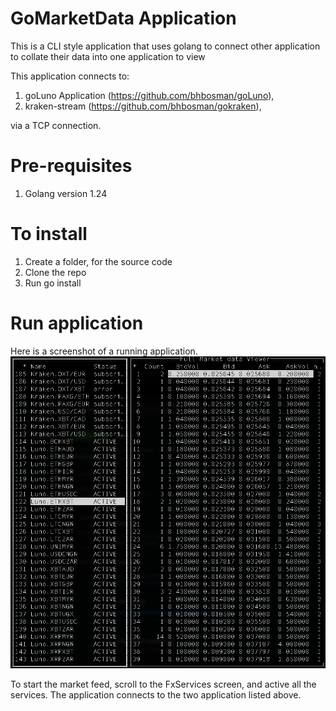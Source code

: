 # GoMarketData Application


This is a CLI style application that uses golang to connect other application to collate their data into one application to view

This application connects to:
1. goLuno Application (https://github.com/bhbosman/goLuno), 
2. kraken-stream (https://github.com/bhbosman/gokraken),

 
via a TCP connection. 

# Pre-requisites
1. Golang version 1.24

# To install
1. Create a folder, for the source code
2. Clone the repo
3. Run go install



# Run application

Here is a screenshot of a running application.
![screenshot](marketdata.png)

To start the market feed, scroll to the FxServices screen, and active all the services. The application connects to the two application listed above.

